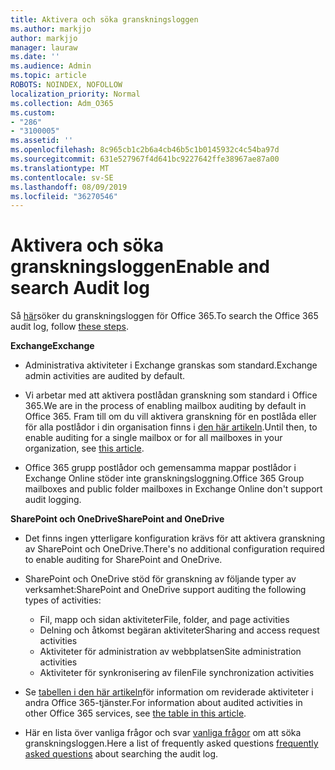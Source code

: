 ```yaml
---
title: Aktivera och söka granskningsloggen
ms.author: markjjo
author: markjjo
manager: lauraw
ms.date: ''
ms.audience: Admin
ms.topic: article
ROBOTS: NOINDEX, NOFOLLOW
localization_priority: Normal
ms.collection: Adm_O365
ms.custom:
- "286"
- "3100005"
ms.assetid: ''
ms.openlocfilehash: 8c965cb1c2b6a4cb46b5c1b0145932c4c54ba97d
ms.sourcegitcommit: 631e527967f4d641bc9227642ffe38967ae87a00
ms.translationtype: MT
ms.contentlocale: sv-SE
ms.lasthandoff: 08/09/2019
ms.locfileid: "36270546"
---
```

# <a name="enable-and-search-audit-log"></a><span data-ttu-id="139aa-102">Aktivera och söka granskningsloggen</span><span class="sxs-lookup"><span data-stu-id="139aa-102">Enable and search Audit log</span></span>

<span data-ttu-id="139aa-103">Så [här](https://docs.microsoft.com/office365/securitycompliance/search-the-audit-log-in-security-and-compliance#search-the-audit-log)söker du granskningsloggen för Office 365.</span><span class="sxs-lookup"><span data-stu-id="139aa-103">To search the Office 365 audit log, follow [these steps](https://docs.microsoft.com/office365/securitycompliance/search-the-audit-log-in-security-and-compliance#search-the-audit-log).</span></span>

<span data-ttu-id="139aa-104">**Exchange**</span><span class="sxs-lookup"><span data-stu-id="139aa-104">**Exchange**</span></span>

- <span data-ttu-id="139aa-105">Administrativa aktiviteter i Exchange granskas som standard.</span><span class="sxs-lookup"><span data-stu-id="139aa-105">Exchange admin activities are audited by default.</span></span>

- <span data-ttu-id="139aa-106">Vi arbetar med att aktivera postlådan granskning som standard i Office 365.</span><span class="sxs-lookup"><span data-stu-id="139aa-106">We are in the process of enabling mailbox auditing by default in Office 365.</span></span> <span data-ttu-id="139aa-107">Fram till om du vill aktivera granskning för en postlåda eller för alla postlådor i din organisation finns i [den här artikeln](https://docs.microsoft.com/office365/securitycompliance/enable-mailbox-auditing).</span><span class="sxs-lookup"><span data-stu-id="139aa-107">Until then, to enable auditing for a single mailbox or for all mailboxes in your organization, see  [this article](https://docs.microsoft.com/office365/securitycompliance/enable-mailbox-auditing).</span></span>

- <span data-ttu-id="139aa-108">Office 365 grupp postlådor och gemensamma mappar postlådor i Exchange Online stöder inte granskningsloggning.</span><span class="sxs-lookup"><span data-stu-id="139aa-108">Office 365 Group mailboxes and public folder mailboxes in Exchange Online don't support audit logging.</span></span>

<span data-ttu-id="139aa-109">**SharePoint och OneDrive**</span><span class="sxs-lookup"><span data-stu-id="139aa-109">**SharePoint and OneDrive**</span></span>

- <span data-ttu-id="139aa-110">Det finns ingen ytterligare konfiguration krävs för att aktivera granskning av SharePoint och OneDrive.</span><span class="sxs-lookup"><span data-stu-id="139aa-110">There's no additional configuration required to enable auditing for SharePoint and OneDrive.</span></span>

- <span data-ttu-id="139aa-111">SharePoint och OneDrive stöd för granskning av följande typer av verksamhet:</span><span class="sxs-lookup"><span data-stu-id="139aa-111">SharePoint and OneDrive support auditing the following types of activities:</span></span>

    - <span data-ttu-id="139aa-112">Fil, mapp och sidan aktiviteter</span><span class="sxs-lookup"><span data-stu-id="139aa-112">File, folder, and page activities</span></span>
    - <span data-ttu-id="139aa-113">Delning och åtkomst begäran aktiviteter</span><span class="sxs-lookup"><span data-stu-id="139aa-113">Sharing and access request activities</span></span>
    - <span data-ttu-id="139aa-114">Aktiviteter för administration av webbplatsen</span><span class="sxs-lookup"><span data-stu-id="139aa-114">Site administration activities</span></span>
    - <span data-ttu-id="139aa-115">Aktiviteter för synkronisering av filen</span><span class="sxs-lookup"><span data-stu-id="139aa-115">File synchronization activities</span></span>

- <span data-ttu-id="139aa-116">Se [tabellen i den här artikeln](https://docs.microsoft.com/office365/securitycompliance/search-the-audit-log-in-security-and-compliance#audited-activities)för information om reviderade aktiviteter i andra Office 365-tjänster.</span><span class="sxs-lookup"><span data-stu-id="139aa-116">For information about audited activities in other Office 365 services, see  [the table in this article](https://docs.microsoft.com/office365/securitycompliance/search-the-audit-log-in-security-and-compliance#audited-activities).</span></span>

- <span data-ttu-id="139aa-117">Här en lista över vanliga frågor och svar [vanliga frågor](https://docs.microsoft.com/office365/securitycompliance/search-the-audit-log-in-security-and-compliance#frequently-asked-questions) om att söka granskningsloggen.</span><span class="sxs-lookup"><span data-stu-id="139aa-117">Here a list of frequently asked questions [frequently asked questions](https://docs.microsoft.com/office365/securitycompliance/search-the-audit-log-in-security-and-compliance#frequently-asked-questions) about searching the audit log.</span></span>